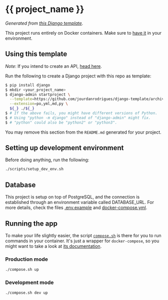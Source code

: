 # {{ project_name }}

_Generated from [this Django template][template-link]._

This project runs entirely on Docker containers. Make sure to [have it][docker-download] in your environment.

## Using this template

_Note_: If you intend to create an API, [head here][django-rest-template].

Run the following to create a Django project with this repo as template:

```bash
$ pip install django
$ mkdir <your_project_name>
$ django-admin startproject \
  --template=https://github.com/jourdanrodrigues/django-template/archive/master.zip \
  --extension=po,yml,md,py \
  ${_} ./${_}
$ # If the above fails, you might have different versions of Python.
$ # Using "python -m django" instead of "django-admin" might fix.
$ # "python" could also be "python2" or "python3".
```

You may remove this section from the `README.md` generated for your project.

## Setting up development environment

Before doing anything, run the following:

```bash
./scripts/setup_dev_env.sh
```

## Database

This project is setup on top of PostgreSQL, and the connection is established through an environment variable
called DATABASE_URL. For more details, check the files [.env.example](.env.example) and
[docker-compose.yml](docker-compose.yml).

## Running the app

To make your life slightly easier, the script [`compose.sh`](compose.sh) is there for you to run commands in your
container. It's just a wrapper for `docker-compose`, so you might want to take a look at
[its documentation][docker-compose-docs].

### Production mode

```bash
./compose.sh up
```

### Development mode

```bash
./compose.sh dev up
```

[template-link]: https://github.com/jourdanrodrigues/django-template
[docker-download]: https://www.docker.com/community-edition#/download
[docker-compose-docs]: https://docs.docker.com/compose/reference/
[django-rest-template]: https://github.com/jourdanrodrigues/django-template/blob/django-rest/README.md

